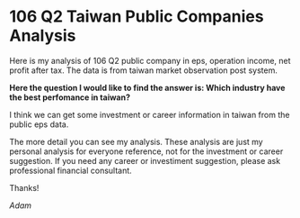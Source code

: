 
# 106 Q2 Taiwan Public Companies Analysis

Here is my analysis of 106 Q2 public company in eps, operation income, net profit after tax. The data is from taiwan market observation post system.

**Here the question I would like to find the answer is: Which industry have the best perfomance in taiwan?**

I think we can get some investment or career information in taiwan from the public eps data.

The more detail you can see my analysis. These analysis are just my personal analysis for everyone reference, not for the investment or career suggestion. If you need any career or investiment suggestion, please ask professional financial consultant.

Thanks!

*Adam*
